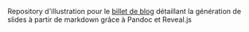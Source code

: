 Repository d'illustration pour le [billet de blog](https://www.synoptik-labs.com/blog/posts/pandoc-slide/) détaillant la génération de slides à partir de markdown grâce à Pandoc et Reveal.js
